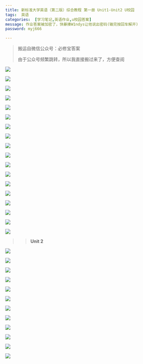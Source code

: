 ```yaml
---
title: 新标准大学英语（第二版）综合教程 第一册 Unit1-Unit2 U校园
tags:  英语
categories:  [学习笔记,英语作业,u校园答案]
message: 作业答案被加密了，快暴揍W1ndys让他说出密码(输完按回车解开)
password: myj666

---
```


> 搬运自微信公众号：必修宝答案
>
> 由于公众号频繁跳转，所以我直接搬过来了，方便查阅

![](https://mmbiz.qpic.cn/mmbiz_png/QFR1hXsarqHibfhwvXicc7tZl5xutOj7QHksA3gST3sAXyrkue19nc0xBBs8Wb1D7liarPnBPLsuY4qyy84iaJPFew/640?wx_fmt=png&wxfrom=5&wx_lazy=1&wx_co=1&tp=wxpic)

![](https://mmbiz.qpic.cn/mmbiz_png/DFRdyyYF9pxvdCgmicZLia80Otia7oLSBetVebJgt8kQjnHT1zl5j4YU92RYHfiascAPCKZ3MhicVc9riaFic6E9NsK4g/640?wx_fmt=png&wxfrom=5&wx_lazy=1&wx_co=1&tp=wxpic)

![](https://mmbiz.qpic.cn/mmbiz_jpg/YGgMmXKsXeibCyrDDU52YZuUJ80nVy8iaY8HxP5qRf6wToxsibA9OGpscMNYDZL6iacibImlApskJ1ibVsib6HSEDLrjA/640?wx_fmt=jpeg&wxfrom=5&wx_lazy=1&wx_co=1&tp=wxpic)

![](https://mmbiz.qpic.cn/mmbiz_png/QFR1hXsarqHibfhwvXicc7tZl5xutOj7QHw5BJr3mpyH6BQc1FHvq1tJ2V5KeGUzQwxTEibdJxiaAiawaFIWoicKCBeg/640?wx_fmt=png&wxfrom=5&wx_lazy=1&wx_co=1&tp=wxpic)

![](https://mmbiz.qpic.cn/mmbiz_png/QFR1hXsarqHibfhwvXicc7tZl5xutOj7QH4meDxO4bM6ENsgMUhvY0kwwibnY0xftIOYb7hYchTjlyriaaicHicCgGibQ/640?wx_fmt=png&tp=wxpic&wxfrom=5&wx_lazy=1&wx_co=1)

![](https://mmbiz.qpic.cn/mmbiz_png/QFR1hXsarqHibfhwvXicc7tZl5xutOj7QHO8R1MczfohkLj42sewuNI2j2rRaowSBOkQuGWfWkDVsdoAQRWoMlHw/640?wx_fmt=png&wxfrom=5&wx_lazy=1&wx_co=1&tp=wxpic)

![](https://mmbiz.qpic.cn/mmbiz_png/QFR1hXsarqHibfhwvXicc7tZl5xutOj7QHniaqia4UVMXo1qIE5GfK6PyVk9OpoOM5T1BIJ8bCJl2ZjtvEictiaCbs3Q/640?wx_fmt=png&tp=wxpic&wxfrom=5&wx_lazy=1&wx_co=1)

![](https://mmbiz.qpic.cn/mmbiz_png/QFR1hXsarqHibfhwvXicc7tZl5xutOj7QHHntBkAJx1WL9akRAzDouprtKWTwDdldsP41b5INicDtZfhn5Vn86tPA/640?wx_fmt=png&wxfrom=5&wx_lazy=1&wx_co=1&tp=wxpic)

![](https://mmbiz.qpic.cn/mmbiz_png/QFR1hXsarqHibfhwvXicc7tZl5xutOj7QH2q8P1UVDXVuRMiaIibaIfzPRbKPl5lDamaXBZ0foJyf751gvRcADwkWA/640?wx_fmt=png&wxfrom=5&wx_lazy=1&wx_co=1&tp=wxpic)

![](https://mmbiz.qpic.cn/mmbiz_png/QFR1hXsarqHibfhwvXicc7tZl5xutOj7QHYgxKBx5ZGibxyicJqaANSzNOPLlelwibEWk2dNiaBvMntZ1MItLDsmSMqw/640?wx_fmt=png&tp=wxpic&wxfrom=5&wx_lazy=1&wx_co=1)

![](https://mmbiz.qpic.cn/mmbiz_png/QFR1hXsarqHibfhwvXicc7tZl5xutOj7QHgicWVOdOFghPptOg7kDzY7sUQHiaOUJnEmW087TbMzxap3UiaS3aibYiayA/640?wx_fmt=png&wxfrom=5&wx_lazy=1&wx_co=1&tp=wxpic)

![](https://mmbiz.qpic.cn/mmbiz_png/QFR1hXsarqHibfhwvXicc7tZl5xutOj7QHURZmC4zLdS3ib4BxSxMicC7fve1T2gicGUFRDtmaeBwtDlnvB2dUFO2GA/640?wx_fmt=png&wxfrom=5&wx_lazy=1&wx_co=1&tp=wxpic)

![](https://mmbiz.qpic.cn/mmbiz_png/QFR1hXsarqHibfhwvXicc7tZl5xutOj7QHJ4fUZDl2dkhxiayKFNODsPEjZnf5hDkAe8o6Y5goWoTbSYUDSCNLjZg/640?wx_fmt=png&tp=wxpic&wxfrom=5&wx_lazy=1&wx_co=1)

![](https://mmbiz.qpic.cn/mmbiz_png/QFR1hXsarqHibfhwvXicc7tZl5xutOj7QHI3mPGG0SzJozvzb6wB7ZqEF17XOL2FLbROak6fnaQodohapD4n4ic8g/640?wx_fmt=png&wxfrom=5&wx_lazy=1&wx_co=1&tp=wxpic)

![](https://mmbiz.qpic.cn/mmbiz_png/QFR1hXsarqHibfhwvXicc7tZl5xutOj7QHTVqtibdRngPicDuL0M87a5jNIo5vmiaOlp3MjsZDY2BEibouxQ5lcl2fFw/640?wx_fmt=png&wxfrom=5&wx_lazy=1&wx_co=1&tp=wxpic)

![](https://mmbiz.qpic.cn/mmbiz_png/QFR1hXsarqHibfhwvXicc7tZl5xutOj7QHSeSh2j8MDhnnRZBQF1VBoiccAhZRUak9P1c56aDsK6tk4pG6AudDuibg/640?wx_fmt=png&wxfrom=5&wx_lazy=1&wx_co=1&tp=wxpic)

![](https://mmbiz.qpic.cn/mmbiz_png/QFR1hXsarqHibfhwvXicc7tZl5xutOj7QHv9jGQMicSMGIibJMIT90U3RkaFnEWBcJibFvMcm9YXB3TxGibOy8xU6w4w/640?wx_fmt=png&wxfrom=5&wx_lazy=1&wx_co=1&tp=wxpic)

![](https://mmbiz.qpic.cn/mmbiz_png/QFR1hXsarqHibfhwvXicc7tZl5xutOj7QHVDelAw7e5IFTMbNVOrJbuyKwSBrThb5ib8SHP8fgyJR11yJvbBFTj4A/640?wx_fmt=png&tp=wxpic&wxfrom=5&wx_lazy=1&wx_co=1)



> > **Unit 2**



![](https://mmbiz.qpic.cn/mmbiz_png/QFR1hXsarqHibfhwvXicc7tZl5xutOj7QHOTh6QMp1hRZvzOhDu2Xh65kcGoMjF3p8wGZozzbQZA0PBnxxT91B8g/640?wx_fmt=png&wxfrom=5&wx_lazy=1&wx_co=1&tp=wxpic)

![](https://mmbiz.qpic.cn/mmbiz_png/QFR1hXsarqHibfhwvXicc7tZl5xutOj7QHFjyQTIQc1wEKJGe7CcViakZvhOp30EYKu1lPk66VpDOPaouw8q8GD0Q/640?wx_fmt=png&wxfrom=5&wx_lazy=1&wx_co=1&tp=wxpic)

![](https://mmbiz.qpic.cn/mmbiz_png/QFR1hXsarqHibfhwvXicc7tZl5xutOj7QHea49TRuBMUNurbeaia2awnice2LDJy4vAaZNAcZQDGalicp45ZTRIBVUg/640?wx_fmt=png&tp=wxpic&wxfrom=5&wx_lazy=1&wx_co=1)

![](https://mmbiz.qpic.cn/mmbiz_png/QFR1hXsarqHibfhwvXicc7tZl5xutOj7QHbC549qUAe1cBs9hnDEiaFicMOZqWgNibYRRYalHYGSiaMJn3GgnVnhrIyw/640?wx_fmt=png&wxfrom=5&wx_lazy=1&wx_co=1&tp=wxpic)

![](https://mmbiz.qpic.cn/mmbiz_png/QFR1hXsarqHibfhwvXicc7tZl5xutOj7QHeHDnMXQjs6GBptBMuFlnSmOv54KO7icTepSPsXUBKsaUs1Ap1OHYYBA/640?wx_fmt=png&wxfrom=5&wx_lazy=1&wx_co=1&tp=wxpic)

![](https://mmbiz.qpic.cn/mmbiz_png/QFR1hXsarqHibfhwvXicc7tZl5xutOj7QHq5e7SDSMCJ18f0avGOzY4UHE9X2gA4JmY7GOeRHzPkI47pPlNE0NibA/640?wx_fmt=png&tp=wxpic&wxfrom=5&wx_lazy=1&wx_co=1)

![](https://mmbiz.qpic.cn/mmbiz_png/QFR1hXsarqHibfhwvXicc7tZl5xutOj7QHgo1REakG9tlKPFg7NXeSHFQcBq3aMZ54bsymrrE7XJakzFT47IHhBA/640?wx_fmt=png&wxfrom=5&wx_lazy=1&wx_co=1&tp=wxpic)

![](https://mmbiz.qpic.cn/mmbiz_png/QFR1hXsarqHibfhwvXicc7tZl5xutOj7QHSWn557cncs2yQopTKbtDP8uCUUTdVCNic6yL4eqvuic1icNEics9p4biaXA/640?wx_fmt=png&wxfrom=5&wx_lazy=1&wx_co=1&tp=wxpic)

![](https://mmbiz.qpic.cn/mmbiz_png/QFR1hXsarqHibfhwvXicc7tZl5xutOj7QHTJaBicAZRWPqGwrEfiauuoPSxoqnNT81JxywsT9vSu8ToMG2wsOibrEZg/640?wx_fmt=png&tp=wxpic&wxfrom=5&wx_lazy=1&wx_co=1)

![](https://mmbiz.qpic.cn/mmbiz_png/QFR1hXsarqHibfhwvXicc7tZl5xutOj7QHLbc3673cDnXwdfgYF8I6hZI1ozggJmutuBDwx7YqNTnoLCn9e4lFiaQ/640?wx_fmt=png&wxfrom=5&wx_lazy=1&wx_co=1&tp=wxpic)

![](https://mmbiz.qpic.cn/mmbiz_png/QFR1hXsarqHibfhwvXicc7tZl5xutOj7QH9nCF14M5c8rDGqTGWtwMgTXkPPOzgSDnAibP1mttCGY5l3UDSAq0nDw/640?wx_fmt=png&tp=wxpic&wxfrom=5&wx_lazy=1&wx_co=1)

![](https://mmbiz.qpic.cn/mmbiz_png/QFR1hXsarqHibfhwvXicc7tZl5xutOj7QHK6dfib2DWKKovEo9iah8uJylnJujvu4iciarbNM4NDIcmbb88D8U4bk1Lw/640?wx_fmt=png&wxfrom=5&wx_lazy=1&wx_co=1&tp=wxpic)